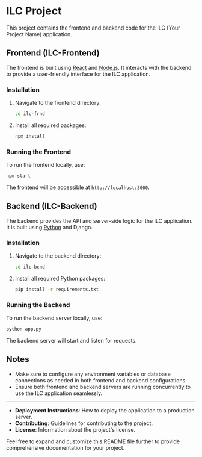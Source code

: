 

# ILC Project

This project contains the frontend and backend code for the ILC (Your Project Name) application.

## Frontend (ILC-Frontend)

The frontend is built using [React](https://reactjs.org/) and [Node.js](https://nodejs.org/). It interacts with the backend to provide a user-friendly interface for the ILC application.

### Installation

1. Navigate to the frontend directory:
   ```sh
   cd ilc-frnd
   ```

2. Install all required packages:
   ```sh
   npm install
   ```

### Running the Frontend

To run the frontend locally, use:
   ```sh
   npm start
   ```

The frontend will be accessible at `http://localhost:3000`.

## Backend (ILC-Backend)

The backend provides the API and server-side logic for the ILC application. It is built using [Python](https://www.python.org/) and Django.

### Installation

1. Navigate to the backend directory:
   ```sh
   cd ilc-bcnd
   ```

2. Install all required Python packages:
   ```sh
   pip install -r requirements.txt
   ```

### Running the Backend

To run the backend server locally, use:
   ```sh
   python app.py
   ```

The backend server will start and listen for requests.

## Notes

- Make sure to configure any environment variables or database connections as needed in both frontend and backend configurations.
- Ensure both frontend and backend servers are running concurrently to use the ILC application seamlessly.

---



- **Deployment Instructions**: How to deploy the application to a production server.
- **Contributing**: Guidelines for contributing to the project.
- **License**: Information about the project's license.

Feel free to expand and customize this README file further to provide comprehensive documentation for your project.
